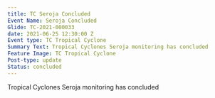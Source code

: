 ```yaml
---
title: TC Seroja Concluded
Event Name: Seroja Concluded
Glide: TC-2021-000033
date: 2021-06-25 12:30:00 Z
Event type: TC Tropical Cyclone
Summary Text: Tropical Cyclones Seroja monitoring has concluded
Feature Image: TC Tropical Cyclone
Post-type: update
Status: concluded
---
```

Tropical Cyclones Seroja monitoring has concluded
